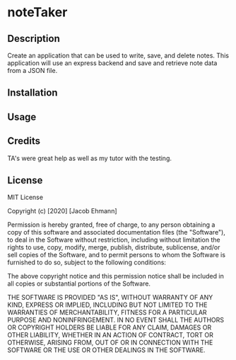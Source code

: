 # noteTaker




## Description
Create an application that can be used to write, save, and delete notes. This application 
will use an express backend and save and retrieve note data from a JSON file.



## Installation




## Usage




## Credits
TA's were great help as well as my tutor with the testing.



## License
MIT License

Copyright (c) [2020] [Jacob Ehmann]

Permission is hereby granted, free of charge, to any person obtaining a copy of this software and associated documentation files (the "Software"), to deal in the Software without restriction, including without limitation the rights to use, copy, modify, merge, publish, distribute, sublicense, and/or sell copies of the Software, and to permit persons to whom the Software is furnished to do so, subject to the following conditions:

The above copyright notice and this permission notice shall be included in all copies or substantial portions of the Software.

THE SOFTWARE IS PROVIDED "AS IS", WITHOUT WARRANTY OF ANY KIND, EXPRESS OR IMPLIED, INCLUDING BUT NOT LIMITED TO THE WARRANTIES OF MERCHANTABILITY, FITNESS FOR A PARTICULAR PURPOSE AND NONINFRINGEMENT. IN NO EVENT SHALL THE AUTHORS OR COPYRIGHT HOLDERS BE LIABLE FOR ANY CLAIM, DAMAGES OR OTHER LIABILITY, WHETHER IN AN ACTION OF CONTRACT, TORT OR OTHERWISE, ARISING FROM, OUT OF OR IN CONNECTION WITH THE SOFTWARE OR THE USE OR OTHER DEALINGS IN THE SOFTWARE.